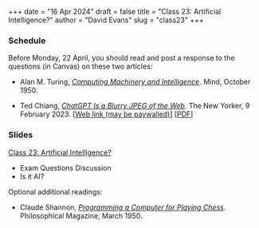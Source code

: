 +++
date = "16 Apr 2024"
draft = false
title = "Class 23: Artificial Intelligence?"
author = "David Evans"
slug = "class23"
+++

### Schedule

Before Monday, 22 April, you should read and post a response to the questions (in Canvas) on these two articles:

- Alan M. Turing, [_Computing Machinery and Intelligence_](https://www.dropbox.com/scl/fi/9c2846t1g2zvxumkh31km/turing-computingmachinery.pdf?rlkey=7mehnaejyiyxg9dkfkeaykyh7&dl=0). Mind, October 1950.

- Ted Chiang, [_ChatGPT Is a Blurry JPEG of the Web_](https://www.dropbox.com/scl/fi/cyqzb7wvcvq8uy9y5i40w/fuzzyjpg.pdf?rlkey=1l8r8gwznqkvk1cbtst5fsd6k&dl=0). The New Yorker, 9 February 2023. [[Web link (may be paywalled)](https://www.newyorker.com/tech/annals-of-technology/chatgpt-is-a-blurry-jpeg-of-the-web)] [[PDF](https://www.dropbox.com/scl/fi/cyqzb7wvcvq8uy9y5i40w/fuzzyjpg.pdf?rlkey=1l8r8gwznqkvk1cbtst5fsd6k&dl=0)]

### Slides

[Class 23: Artificial Intelligence?](https://www.dropbox.com/scl/fi/pji9mxhoj90nqrjjzuw00/cs1010-class23.pdf?rlkey=bzwfmn3dpjqzorlzplvj33197&dl=0)

- Exam Questions Discussion
- Is it AI?

Optional additional readings:

- Claude Shannon, [_Programming a Computer for Playing Chess_](https://vision.unipv.it/IA1/ProgrammingaComputerforPlayingChess.pdf). Philosophical Magazine, March 1950.
